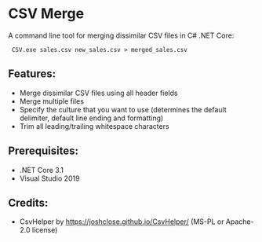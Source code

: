 # CSV Merge
A command line tool for merging dissimilar CSV files in C# .NET Core:
   ```
    CSV.exe sales.csv new_sales.csv > merged_sales.csv
   ```

## Features:
- Merge dissimilar CSV files using all header fields
- Merge multiple files
- Specify the culture that you want to use (determines the default delimiter, default line ending and formatting)
- Trim all leading/trailing whitespace characters

## Prerequisites:
- .NET Core 3.1
- Visual Studio 2019

## Credits:
- CsvHelper by https://joshclose.github.io/CsvHelper/ (MS-PL or Apache-2.0 license)
